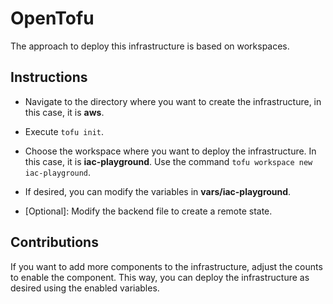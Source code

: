 # OpenTofu

The approach to deploy this infrastructure is based on workspaces.

## Instructions

* Navigate to the directory where you want to create the infrastructure, in this case, it is **aws**.

* Execute ```tofu init```.

* Choose the workspace where you want to deploy the infrastructure. In this case, it is **iac-playground**. Use the command ```tofu workspace new iac-playground```.

* If desired, you can modify the variables in **vars/iac-playground**.

* [Optional]: Modify the backend file to create a remote state.

## Contributions

If you want to add more components to the infrastructure, adjust the counts to enable the component. This way, you can deploy the infrastructure as desired using the enabled variables.